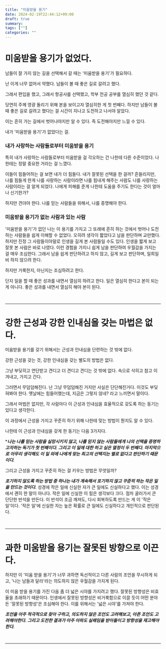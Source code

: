 ```yaml
---
title: "미움받을 용기"
date: 2024-02-19T22:44:12+09:00
draft: true
summary: 
tags: [""]
categories: ""
---
```


# 미움받을 용기가 없었다. 
남들이 잘 가지 않는 길을 선택해서 갈 때는 '미움받을 용기'가 필요하다. 

난 이게 너무 없어서 약했다. 남들이 볼 때 좋은 길로 갈려고 했다. 

그래서 편입을 했고, 그래서 항공사를 선택했고, 학부 전공 공부를 열심히 했던 것 같다.  

당연히 주께 영광 돌리기 위해 본을 보이고자 열심히한 게 첫 번째다. 하지만 남들이 볼 때 좋은 길로 갈려고 했다는 걸 시간이 지나고 도전하고 나서야 알았다. 

이는 흔히 가는 길에서 벗어나야지만 알 수 있다. 즉 도전해야지만 느낄 수 있다.  

내가 '미움받을 용기'가 없었다는 걸. 

### 내가 사랑하는 사람들로부터 미움받을 용기 

특히 내가 사랑하는 사람들로부터 미움받을 걸 각오하는 건 나한테 다른 수준이었다. 나한테는 정말 중요한 거라는 걸 느꼈다. 

이들이 힘들어하는 걸 보면 내가 더 힘들다. 내가 잘못된 선택을 한 걸까? 흔들리지만, 나를 힘들게 한게 나를 사랑하는 사람이라면 나를 힘내게 해주는 사람도 나를 사랑하는 사람이라는 걸 알게 되었다. 나에게 피해를 준게 나한테 도움을 주기도 한다는 것이 얼마나 신기한가?

하지만 견뎌야 한다. 나를 믿는 사람들을 위해서, 나를 증명해야 한다.  


### 미움받을 용기가 없는 사람과 있는 사람

'미움받을 용기'가 없던 나는 이 용기를 가지고 그 또래에 흔히 하는 것에서 벗어나 도전하는 사람들을 쉽게 이해할 수 없었다. 오히려 생각이 짧았다고 남을 판단하며 교만했다. 하지만 진정 그 사람들이야말로 인생을 길게 본 사람들일 수도 있다. 인생을 짧게 보고 잘못 본 사람은 바로 나였다. 이런 경험을 가지니 쉽게 남을 판단하여 우월감을 가지는 걸 매우 조심한다. 그래서 남을 쉽게 판단하려고 하지 않고, 길게 보고 판단하며, 일희일비 하지 않으려 한다. 

하지만 거룩한지, 아닌지는 조심하려고 한다. 

단지 일을 할 때 좋은 성과를 내면서 열심히 하려고 한다. 일은 열심히 한다고 본이 되는 게 아니다. 좋은 성과를 내면서 열심히 해야 본이 된다. 


&nbsp;

---

# 강한 근성과 강한 인내심을 갖는 마법은 없다.

미움받을 용기를 갖기 위해서는 근성과 인내심을 단련하는 것 밖에 없다.

강한 근성을 갖는 것, 강한 인내심을 갖는 별도의 방법은 없다. 

그냥 부딪히고 연단받고 견디고 더 견디고 견디는 것 밖에 없다. 속으로 삭히고 참고 이겨내고, 가지고 간다. 

그러면서 무덤덤해진다. 난 그냥 무덤덤해진 거지만 사실은 단단해진거다. 이것도 부딪혀봐야 한다. 옛날에는 힘들어했는데, 지금은 그렇지 않네? 라고 느끼면서 말이다. 

그래서 마법은 없지만, 각 사람마다 이 근성과 인내심을 효율적으로 갖도록 하는 동기는 있다고 생각한다. 

이 과정에서 근성을 가지고 꾸준히 하기 위해 나한테 맞는 방법이 뭔지도 알 수 있다.  

나한테 이 근성과 인내심을 갖게 한 동기는 다음 3가지다. 

***_나는 나를 믿는 사람을 실망시키지 않고, 나를 믿지 않는 사람들에게 나의 선택을 증명하고자하는 독기가 첫 번째이다. 그리고 이 일에 대한 하고 싶은 열정이 두 번째다. 마지막으로 아무리 생각해도 이 일 외에 나에게 맞는 최고의 선택지는 별로 없다고 판단하기 때문이다._**  

그리고 근성을 가지고 꾸준히 하는 걸 키우는 방법은 무엇일까?

**_포기하지 않도록 하는 방법 중 하나는 내가 계속해서 포기하지 않고 꾸준히 하는 작은 일을 만드는 것이다._** 성경에 작은 일에 신실한 자가 큰 일에도 신실하다고 했다. 이는 성경에서 괜히 한 말이 아니다. 작은 일에 신실한 이 힘은 생각보다 크다. 점차 굴러가서 큰 단단한 반석을 만든다. 이 반석이 조금 깨져도, 다시 회복하도록 만드는 게 이 '작은 일'이다. '작은 일'에 신실한 자는 높은 확률로 큰 일에도 신실하다고 개인적으로 판단된다.  

&nbsp;

---


# 과한 미움받을 용기는 잘못된 방향으로 이끈다. 

하지만 이 '미움 받을 용기'가 너무 과하면 독선적이고 다른 사람의 조언을 무시하게 되고, '나는 남들과 달라'라는 의도하지 않은 우월감을 가지게 된다.  

이 미움 받을 용기를 가진 다음 좀 더 넓은 시야를 가지려고 했다. 잘못된 방향성은 비효율을 초래하기 때문이다. 인생에서 잘못된 방향성은 비거룩함으로 이끌 듯이 어떤 분야든 '잘못된 방향성'은 조심해야 한다. 이를 위해서는 '넓은 시야'를 가져야 한다. 

**_조언을 아주 적극적으로 찾아 구하고, 의도하지 않은 조언도 고려해보고, 아픈 조언도 고려해야한다. 그리고 도전한 결과가 아주 아파도 실패임을 받아들이고 방향성을 재고해야 한다._**

&nbsp;

---